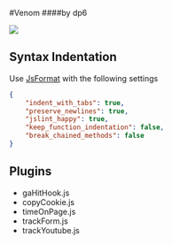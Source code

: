#Venom
####by dp6

<img src="http://www.dp6.com.br/wp-content/uploads/2014/05/logo11.jpg">

## Syntax Indentation
Use [JsFormat](https://github.com/jdc0589/JsFormat) with the following settings

```json
{
	"indent_with_tabs": true,
	"preserve_newlines": true,
	"jslint_happy": true,
	"keep_function_indentation": false,
	"break_chained_methods": false
}
```

## Plugins

- gaHitHook.js
- copyCookie.js
- timeOnPage.js
- trackForm.js
- trackYoutube.js